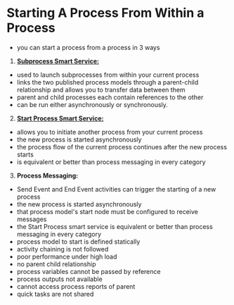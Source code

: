 # Starting A Process From Within a Process
- you can start a process from a process in 3 ways

1. **[Subprocess Smart Service:]()**
- used to launch subprocesses from within your current process
- links the two published process models through a parent-child relationship and allows you to transfer data between them
- parent and child processes each contain references to the other
- can be run either asynchronously or synchronously.

2. **[Start Process Smart Service:]()**
- allows you to initiate another process from your current process
- the new process is started asynchronously 
- the process flow of the current process continues after the new process starts
- is equivalent or better than process messaging in every category

3. **Process Messaging:**
- Send Event and End Event activities can trigger the starting of a new process
- the new process is started asynchronously
- that process model's start node must be configured to receive messages
- the Start Process smart service is equivalent or better than process messaging in every category
- process model to start is defined	statically
- activity chaining is not followed 
- poor performance under high load
- no parent child relationship
- process variables cannot be passed by reference
- process outputs not available
- cannot access process reports of parent
- quick tasks are not shared